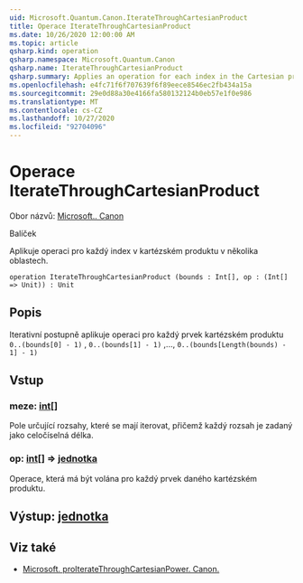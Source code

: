 ```yaml
---
uid: Microsoft.Quantum.Canon.IterateThroughCartesianProduct
title: Operace IterateThroughCartesianProduct
ms.date: 10/26/2020 12:00:00 AM
ms.topic: article
qsharp.kind: operation
qsharp.namespace: Microsoft.Quantum.Canon
qsharp.name: IterateThroughCartesianProduct
qsharp.summary: Applies an operation for each index in the Cartesian product of several ranges.
ms.openlocfilehash: e4fc71f6f707639f6f89eece8546ec2fb434a15a
ms.sourcegitcommit: 29e0d88a30e4166fa580132124b0eb57e1f0e986
ms.translationtype: MT
ms.contentlocale: cs-CZ
ms.lasthandoff: 10/27/2020
ms.locfileid: "92704096"
---
```

# <a name="iteratethroughcartesianproduct-operation"></a>Operace IterateThroughCartesianProduct

Obor názvů: [Microsoft.. Canon](xref:Microsoft.Quantum.Canon)

Balíček [](https://nuget.org/packages/)


Aplikuje operaci pro každý index v kartézském produktu v několika oblastech.

```qsharp
operation IterateThroughCartesianProduct (bounds : Int[], op : (Int[] => Unit)) : Unit
```


## <a name="description"></a>Popis

Iterativní postupně aplikuje operaci pro každý prvek kartézském produktu `0..(bounds[0] - 1)` , `0..(bounds[1] - 1)` ,..., `0..(bounds[Length(bounds) - 1] - 1)`

## <a name="input"></a>Vstup

### <a name="bounds--int"></a>meze: [int](xref:microsoft.quantum.lang-ref.int)[]

Pole určující rozsahy, které se mají iterovat, přičemž každý rozsah je zadaný jako celočíselná délka.


### <a name="op--int--unit"></a>op: [int](xref:microsoft.quantum.lang-ref.int)[] => [jednotka](xref:microsoft.quantum.lang-ref.unit) 

Operace, která má být volána pro každý prvek daného kartézském produktu.



## <a name="output--unit"></a>Výstup: [jednotka](xref:microsoft.quantum.lang-ref.unit)



## <a name="see-also"></a>Viz také

- [Microsoft. proIterateThroughCartesianPower. Canon.](xref:Microsoft.Quantum.Canon.IterateThroughCartesianPower)